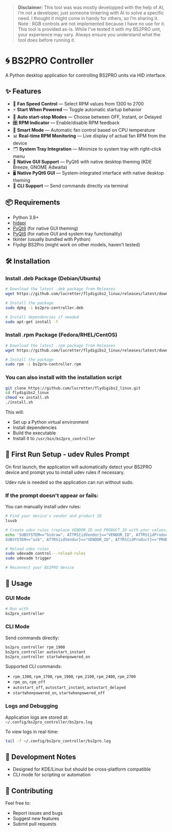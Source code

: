 
> **Disclaimer:**
> This tool was was mostly developped with the help of AI, i’m not a developer, just someone tinkering with AI to solve a specific need. I thought it might come in handy for others, so I’m sharing it. <br>
> Note : RGB controls are not implemented because I have no use for it.<br>
> This tool is provided as-is. While I've tested it with my BS2PRO unit, your experience may vary. Always ensure you understand what the tool does before running it.

# 🌀 BS2PRO Controller

A Python desktop application for controlling BS2PRO units via HID interface.

## ✨ Features

- 🔧 **Fan Speed Control** — Select RPM values from 1300 to 2700  
- ⚡ **Start When Powered** — Toggle automatic startup behavior  
- 🚀 **Auto start-stop Modes** — Choose between OFF, Instant, or Delayed  
- 🎛️ **RPM Indicator** — Enable/disable RPM feedback  
- 🧠 **Smart Mode** — Automatic fan control based on CPU temperature  
- 📊 **Real-time RPM Monitoring** — Live display of actual fan RPM from the device  
- 🗂️ **System Tray Integration** — Minimize to system tray with right-click menu
- 🎨 **Native GUI Support** — PyQt6 with native desktop theming (KDE Breeze, GNOME Adwaita)
- 🖥️ **Native PyQt6 GUI** — System-integrated interface with native desktop theming
- 🧪 **CLI Support** — Send commands directly via terminal 

## 📦 Requirements

- Python 3.8+
- [hidapi](https://pypi.org/project/hid/)
- [PyQt6](https://pypi.org/project/PyQt6/) (for native GUI theming)
- [PyQt6](https://pypi.org/project/PyQt6/) (for native GUI and system tray functionality)
- tkinter (usually bundled with Python)
- Flydigi BS2Pro (might work on other models, haven't tested)



## 🛠️ Installation

### Install .deb Package (Debian/Ubuntu)

```bash
# Download the latest .deb package from Releases
wget https://github.com/lucretter/flydigibs2_linux/releases/latest/download/bs2pro-controller.deb

# Install the package
sudo dpkg -i bs2pro-controller.deb

# Install dependencies if needed
sudo apt-get install -f
```

### Install .rpm Package (Fedora/RHEL/CentOS)

```bash
# Download the latest .rpm package from Releases
wget https://github.com/lucretter/flydigibs2_linux/releases/latest/download/bs2pro-controller.rpm

# Install the package
sudo rpm -i bs2pro-controller.rpm
```

### You can also install with the installation script

```bash
git clone https://github.com/lucretter/flydigibs2_linux.git
cd flydigibs2_linux
chmod +x install.sh
./install.sh
```

This will:

- Set up a Python virtual environment  
- Install dependencies  
- Build the executable  
- Install it to `/usr/bin/bs2pro_controller`  

## 🔐 First Run Setup - udev Rules Prompt

On first launch, the application will automatically detect your BS2PRO device and prompt you to install udev rules if necessary.

Udev rule is needed so the application can run without sudo.

### If the prompt doesn't appear or fails:

You can manually install udev rules:

```bash
# Find your device's vendor and product ID
lsusb

# Create udev rules (replace VENDOR_ID and PRODUCT_ID with your values)
echo 'SUBSYSTEM=="hidraw", ATTRS{idVendor}=="VENDOR_ID", ATTRS{idProduct}=="PRODUCT_ID", MODE="0666", GROUP="plugdev"
SUBSYSTEM=="usb", ATTRS{idVendor}=="VENDOR_ID", ATTRS{idProduct}=="PRODUCT_ID", MODE="0666", GROUP="plugdev"' | sudo tee /etc/udev/rules.d/99-bs2pro.rules

# Reload udev rules
sudo udevadm control --reload-rules
sudo udevadm trigger

# Reconnect your BS2PRO device
```

## 🚀 Usage

### GUI Mode

```bash
# Run with
bs2pro_controller
```

### CLI Mode

Send commands directly:

```bash
bs2pro_controller rpm_1900
bs2pro_controller autostart_instant
bs2pro_controller startwhenpowered_on
```

Supported CLI commands:
- `rpm_1300`, `rpm_1700`, `rpm_1900`, `rpm_2100`, `rpm_2400`, `rpm_2700`
- `rpm_on`, `rpm_off`
- `autostart_off`, `autostart_instant`, `autostart_delayed`
- `startwhenpowered_on`, `startwhenpowered_off`

### Logs and Debugging

Application logs are stored at:  
`~/.config/bs2pro_controller/bs2pro.log`

To view logs in real-time:

```bash
tail -f ~/.config/bs2pro_controller/bs2pro.log
```

## 🧪 Development Notes

- Designed for KDE/Linux but should be cross-platform compatible  
- CLI mode for scripting or automation 

## 🤝 Contributing

Feel free to:

- Report issues and bugs  
- Suggest new features  
- Submit pull requests  